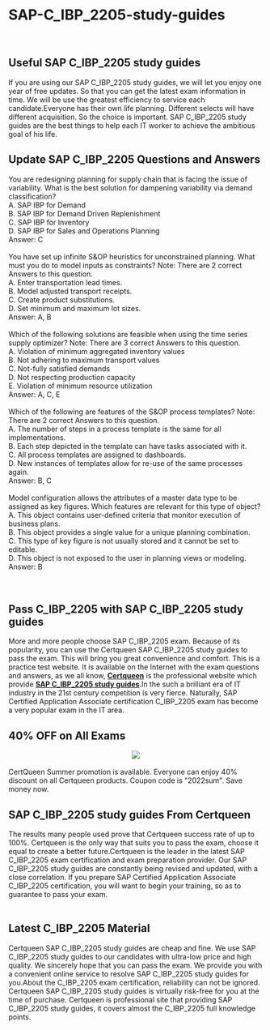 # SAP-C_IBP_2205-study-guides
<br />
<h2>
	Useful SAP C_IBP_2205 study guides
</h2>
If you are using our SAP C_IBP_2205 study guides, we will let you enjoy one year of free updates. So that you can get the latest exam information in time. We will be use the greatest efficiency to service each candidate.Everyone has their own life planning. Different selects will have different acquisition. So the choice is important. SAP C_IBP_2205 study guides are the best things to help each IT worker to achieve the ambitious goal of his life.
<h2>
	Update SAP C_IBP_2205 Questions and Answers
</h2>
You are redesigning planning for supply chain that is facing the issue of variability. What is the best solution for dampening variability via demand classification? <br />
A. SAP IBP for Demand <br />
B. SAP IBP for Demand Driven Replenishment <br />
C. SAP IBP for Inventory <br />
D. SAP IBP for Sales and Operations Planning <br />
Answer: C<br />
<br />
You have set up infinite S&amp;OP heuristics for unconstrained planning. What must you do to model inputs as constraints? Note: There are 2 correct Answers to this question. <br />
A. Enter transportation lead times. <br />
B. Model adjusted transport receipts. <br />
C. Create product substitutions. <br />
D. Set minimum and maximum lot sizes. <br />
Answer: A, B<br />
<br />
Which of the following solutions are feasible when using the time series supply optimizer? Note: There are 3 correct Answers to this question. <br />
A. Violation of minimum aggregated inventory values <br />
B. Not adhering to maximum transport values <br />
C. Not-fully satisfied demands <br />
D. Not respecting production capacity <br />
E. Violation of minimum resource utilization <br />
Answer: A, C, E<br />
<br />
Which of the following are features of the S&amp;OP process templates? Note: There are 2 correct Answers to this question. <br />
A. The number of steps in a process template is the same for all implementations. <br />
B. Each step depicted in the template can have tasks associated with it. <br />
C. All process templates are assigned to dashboards. <br />
D. New instances of templates allow for re-use of the same processes again. <br />
Answer: B, C<br />
<br />
Model configuration allows the attributes of a master data type to be assigned as key figures. Which features are relevant for this type of object? <br />
A. This object contains user-defined criteria that monitor execution of business plans. <br />
B. This object provides a single value for a unique planning combination. <br />
C. This type of key figure is not usually stored and it cannot be set to editable. <br />
D. This object is not exposed to the user in planning views or modeling. <br />
Answer: B<br />
<br />
<br />
<h2>
	Pass C_IBP_2205 with SAP C_IBP_2205 study guides
</h2>
More and more people choose SAP C_IBP_2205 exam. Because of its popularity, you can use the Certqueen SAP C_IBP_2205 study guides to pass the exam. This will bring you great convenience and comfort. This is a practice test website. It is available on the Internet with the exam questions and answers, as we all know, <a href="http://www.certqueen.com/" target="_blank"><strong>Certqueen</strong></a> is the professional website which provide <a href="https://www.certqueen.com/C_IBP_2205.html" target="_blank"><strong>SAP C_IBP_2205 study guides</strong></a>.In the such a brilliant era of IT industry in the 21st century competition is very fierce. Naturally, SAP Certified Application Associate certification C_IBP_2205 exam has become a very popular exam in the IT area.
<h2>
	40% OFF on All Exams
</h2>
<div style="text-align:center;">
	<a href="https://www.certqueen.com/promotion.asp"><img src="http://www.h12-261.com/wp-content/uploads/2022/07/CQ-Summer-2022-e1656656872933.jpg" /></a>
</div>
<br />
CertQueen Summer promotion is available. Everyone can enjoy 40% discount on all Certqueen products. Coupon code is "2022sum". Save money now.<br />
<h2>
	SAP C_IBP_2205 study guides From Certqueen
</h2>
The results many people used prove that Certqueen success rate of up to 100%. Certqueen is the only way that suits you to pass the exam, choose it equal to create a better future.Certqueen is the leader in the latest SAP C_IBP_2205 exam certification and exam preparation provider. Our SAP C_IBP_2205 study guides are constantly being revised and updated, with a close correlation. If you prepare SAP Certified Application Associate C_IBP_2205 certification, you will want to begin your training, so as to guarantee to pass your exam.<br />
<br />
<h2>
	Latest  C_IBP_2205 Material
</h2>
Certqueen SAP C_IBP_2205 study guides are cheap and fine. We use SAP C_IBP_2205 study guides to our candidates with ultra-low price and high quality. We sincerely hope that you can pass the exam. We provide you with a convenient online service to resolve SAP C_IBP_2205 study guides for you.About the C_IBP_2205 exam certification, reliability can not be ignored. Certqueen SAP C_IBP_2205 study guides is virtually risk-free for you at the time of purchase. Certqueen is professional site that providing SAP C_IBP_2205 study guides, it covers almost the C_IBP_2205 full knowledge points.
